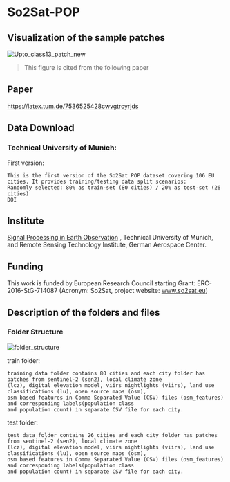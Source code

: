 # So2Sat-POP

## Visualization of the sample patches
![Upto_class13_patch_new](https://user-images.githubusercontent.com/61827990/133273367-bc32ea0c-0164-4aa1-bd21-62d2dc3fcaba.PNG)

> This figure is cited from the following paper

## Paper
https://latex.tum.de/7536525428cwvgtrcyrjds


## Data Download
### Technical University of Munich:
First version:
```
This is the first version of the So2Sat POP dataset covering 106 EU cities. It provides training/testing data split scenarios:
Randomly selected: 80% as train-set (80 cities) / 20% as test-set (26 cities)
DOI
```

## Institute
[Signal Processing in Earth Observation](https://www.asg.ed.tum.de/sipeo/home/) , Technical University of Munich, and Remote Sensing Technology Institute, German Aerospace Center.

## Funding
This work is funded by European Research Council starting Grant:
ERC-2016-StG-714087 (Acronym:  So2Sat, project website:  www.so2sat.eu)

## Description of the folders and files
### Folder Structure
![folder_structure](https://user-images.githubusercontent.com/61827990/133273525-7dfe0edb-e792-4915-936c-33cbd0e43822.PNG)

train folder: 
```
training data folder contains 80 cities and each city folder has patches from sentinel-2 (sen2), local climate zone 
(lcz), digital elevation model, viirs nightlights (viirs), land use classifications (lu), open source maps (osm), 
osm based features in Comma Separated Value (CSV) files (osm_features) and corresponding labels(population class 
and population count) in separate CSV file for each city.
```

test folder: 
```
test data folder contains 26 cities and each city folder has patches from sentinel-2 (sen2), local climate zone 
(lcz), digital elevation model, viirs nightlights (viirs), land use classifications (lu), open source maps (osm), 
osm based features in Comma Separated Value (CSV) files (osm_features) and corresponding labels(population class 
and population count) in separate CSV file for each city.
```
